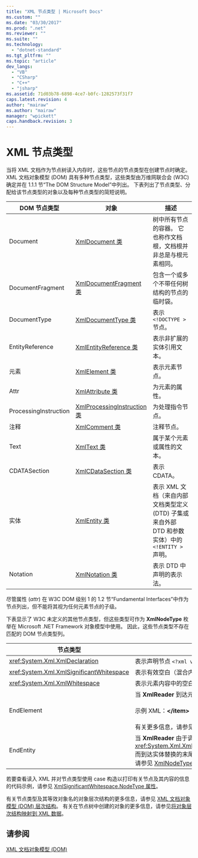 ```yaml
---
title: "XML 节点类型 | Microsoft Docs"
ms.custom: ""
ms.date: "03/30/2017"
ms.prod: ".net"
ms.reviewer: ""
ms.suite: ""
ms.technology: 
  - "dotnet-standard"
ms.tgt_pltfrm: ""
ms.topic: "article"
dev_langs: 
  - "VB"
  - "CSharp"
  - "C++"
  - "jsharp"
ms.assetid: 71d03b78-6898-4ce7-b0fc-1282573f31f7
caps.latest.revision: 4
author: "mairaw"
ms.author: "mairaw"
manager: "wpickett"
caps.handback.revision: 3
---
```

# XML 节点类型
当将 XML 文档作为节点树读入内存时，这些节点的节点类型在创建节点时确定。  XML 文档对象模型 \(DOM\) 具有多种节点类型，这些类型由万维网联合会 \(W3C\) 确定并在 1.1.1 节“The DOM Structure Model”中列出。  下表列出了节点类型、分配给该节点类型的对象以及每种节点类型的简短说明。  
  
|DOM 节点类型|对象|描述|  
|--------------|--------|--------|  
|Document|[XmlDocument 类](frlrfSystemXmlXmlDocumentClassTopic)|树中所有节点的容器。  它也称作文档根，文档根并非总是与根元素相同。|  
|DocumentFragment|[XmlDocumentFragment 类](frlrfSystemXmlXmlDocumentFragmentClassTopic)|包含一个或多个不带任何树结构的节点的临时袋。|  
|DocumentType|[XmlDocumentType 类](frlrfSystemXmlXmlDocumentTypeClassTopic)|表示 `<!DOCTYPE >` 节点。|  
|EntityReference|[XmlEntityReference 类](frlrfSystemXmlXmlEntityReferenceClassTopic)|表示非扩展的实体引用文本。|  
|元素|[XmlElement 类](frlrfSystemXmlXmlElementClassTopic)|表示元素节点。|  
|Attr|[XmlAttribute 类](frlrfSystemXmlXmlAttributeClassTopic)|为元素的属性。|  
|ProcessingInstruction|[XmlProcessingInstruction 类](frlrfSystemXmlXmlProcessingInstructionClassTopic)|为处理指令节点。|  
|注释|[XmlComment 类](frlrfSystemXmlXmlCommentClassTopic)|注释节点。|  
|Text|[XmlText 类](frlrfSystemXmlXmlTextClassTopic)|属于某个元素或属性的文本。|  
|CDATASection|[XmlCDataSection 类](frlrfSystemXmlXmlCDataSectionClassTopic)|表示 CDATA。|  
|实体|[XmlEntity 类](frlrfSystemXmlXmlEntityClassTopic)|表示 XML 文档（来自内部文档类型定义 \(DTD\) 子集或来自外部 DTD 和参数实体）中的 `<!ENTITY >` 声明。|  
|Notation|[XmlNotation 类](frlrfSystemXmlXmlNotationClassTopic)|表示 DTD 中声明的表示法。|  
  
 尽管属性 \(*attr*\) 在 W3C DOM 级别 1 的 1.2 节“Fundamental Interfaces”中作为节点列出，但不能将其视为任何元素节点的子级。  
  
 下表显示了 W3C 未定义的其他节点类型，但这些类型可作为 **XmlNodeType** 枚举在 Microsoft .NET Framework 对象模型中使用。  因此，这些节点类型不存在匹配的 DOM 节点类型列。  
  
|节点类型|描述|  
|----------|--------|  
|<xref:System.Xml.XmlDeclaration>|表示声明节点 `<?xml version="1.0" >`。|  
|<xref:System.Xml.XmlSignificantWhitespace>|表示有效空白（混合内容中的空白）。|  
|<xref:System.Xml.XmlWhitespace>|表示元素内容中的空白。|  
|EndElement|当 **XmlReader** 到达元素的末尾时返回。<br /><br /> 示例 XML：**\<\/item\>**<br /><br /> 有关更多信息，请参见 [XmlNodeType 枚举](frlrfSystemXmlXmlNodeTypeClassTopic)。|  
|EndEntity|当 **XmlReader** 由于调用 <xref:System.Xml.XmlReader.ResolveEntity%2A> 而到达实体替换的末尾时返回。  有关更多信息，请参见 [XmlNodeType 枚举](frlrfSystemXmlXmlNodeTypeClassTopic)。|  
  
 若要查看读入 XML 并对节点类型使用 case 构造以打印有关节点及其内容的信息的代码示例，请参见 [XmlSignificantWhitespace.NodeType 属性](frlrfSystemXmlXmlSignificantWhitespaceClassNodeTypeTopic)。  
  
 有关节点类型及其等效对象名的对象层次结构的更多信息，请参见 [XML 文档对象模型 \(DOM\) 层次结构](../../../../docs/standard/data/xml/xml-document-object-model-dom-hierarchy.md)。  有关在节点树中创建的对象的更多信息，请参见[将对象层次结构映射到 XML 数据](../../../../docs/standard/data/xml/mapping-the-object-hierarchy-to-xml-data.md)。  
  
## 请参阅  
 [XML 文档对象模型 \(DOM\)](../../../../docs/standard/data/xml/xml-document-object-model-dom.md)